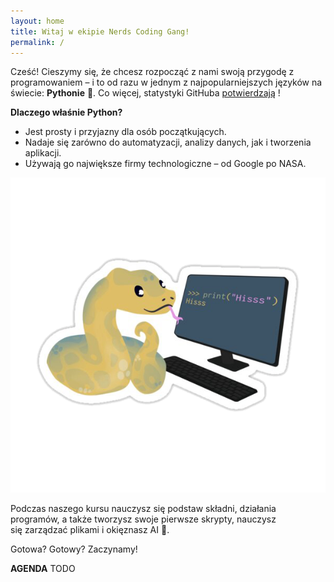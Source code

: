```yaml
---
layout: home
title: Witaj w ekipie Nerds Coding Gang!
permalink: /
---
```


Cześć! Cieszymy się, że chcesz rozpocząć z nami swoją przygodę z programowaniem – i to od razu w jednym z najpopularniejszych języków na świecie: **Pythonie** 🐍. Co więcej, statystyki GitHuba [potwierdzają](http://githut.info/) !

**Dlaczego właśnie Python?**

- Jest prosty i przyjazny dla osób początkujących.
- Nadaje się zarówno do automatyzacji, analizy danych, jak i tworzenia aplikacji.
- Używają go największe firmy technologiczne – od Google po NASA.



![](./assets/snake.png)



Podczas naszego kursu nauczysz się podstaw składni, działania programów, a także tworzysz swoje pierwsze skrypty, nauczysz się zarządzać plikami i okięznasz AI 🚀.

Gotowa? Gotowy? Zaczynamy!

**AGENDA**
TODO